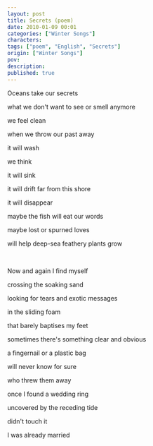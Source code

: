 ```yaml
---
layout: post
title: Secrets (poem)
date: 2010-01-09 00:01
categories: ["Winter Songs"]
characters: 
tags: ["poem", "English", "Secrets"]
origin: ["Winter Songs"]
pov: 
description: 
published: true
---
```


Oceans take our secrets

what we don't want to see or smell anymore

we feel clean

when we throw our past away

it will wash

we think

it will sink

it will drift far from this shore

it will disappear

maybe the fish will eat our words

maybe lost or spurned loves

will help deep-sea feathery plants grow

<br>

Now and again I find myself

crossing the soaking sand

looking for tears and exotic messages

in the sliding foam

that barely baptises my feet

sometimes there's something clear and obvious

a fingernail or a plastic bag

will never know for sure

who threw them away

once I found a wedding ring

uncovered by the receding tide

didn't touch it

I was already married
